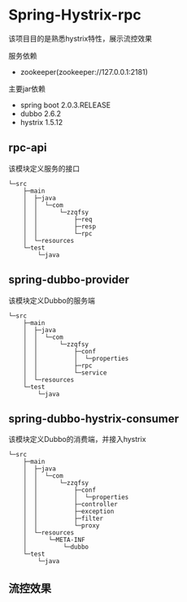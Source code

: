 # Spring-Hystrix-rpc
该项目目的是熟悉hystrix特性，展示流控效果

服务依赖
* zookeeper(zookeeper://127.0.0.1:2181)

主要jar依赖
* spring boot 2.0.3.RELEASE
* dubbo 2.6.2
* hystrix 1.5.12

## rpc-api
该模块定义服务的接口
```
└─src
    ├─main
    │  ├─java
    │  │  └─com
    │  │      └─zzqfsy
    │  │          ├─req
    │  │          ├─resp
    │  │          └─rpc
    │  └─resources
    └─test
        └─java
```

## spring-dubbo-provider
该模块定义Dubbo的服务端
```
└─src
    ├─main
    │  ├─java
    │  │  └─com
    │  │      └─zzqfsy
    │  │          ├─conf
    │  │          │  └─properties
    │  │          ├─rpc
    │  │          └─service
    │  └─resources
    └─test
        └─java
```

## spring-dubbo-hystrix-consumer
该模块定义Dubbo的消费端，并接入hystrix
```
└─src
    ├─main
    │  ├─java
    │  │  └─com
    │  │      └─zzqfsy
    │  │          ├─conf
    │  │          │  └─properties
    │  │          ├─controller
    │  │          ├─exception
    │  │          ├─filter
    │  │          └─proxy
    │  └─resources
    │      └─META-INF
    │          └─dubbo
    └─test
        └─java
```

## 流控效果
